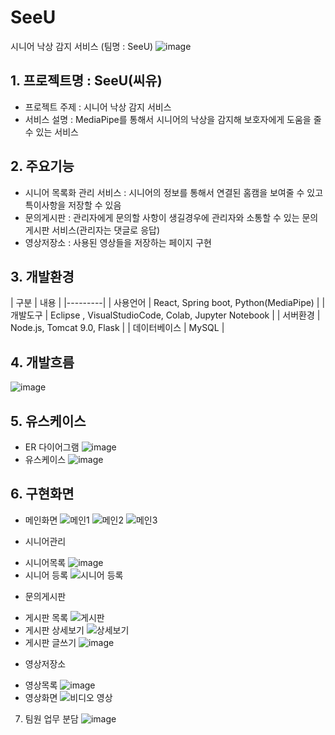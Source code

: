 # SeeU
시니어 낙상 감지 서비스 (팀명 : SeeU)
![image](https://user-images.githubusercontent.com/104408863/182051100-83dd6c4a-3d13-4b68-b64b-a1a443727070.png)

## 1. 프로젝트명 : SeeU(씨유)
* 프로젝트 주제 : 시니어 낙상 감지 서비스
* 서비스 설명 : MediaPipe를 통해서 시니어의 낙상을 감지해 보호자에게 도움을 줄 수 있는 서비스

## 2. 주요기능
* 시니어 목록화 관리 서비스 : 시니어의 정보를 통해서 연결된 홈캠을 보여줄 수 있고 특이사항을 저장할 수 있음
* 문의게시판 : 관리자에게 문의할 사항이 생길경우에 관리자와 소통할 수 있는 문의 게시판 서비스(관리자는 댓글로 응답)
* 영상저장소 : 사용된 영상들을 저장하는 페이지 구현

## 3. 개발환경
| 구분 | 내용 |
|---------|
| 사용언어 | React, Spring boot, Python(MediaPipe) |
| 개발도구 | Eclipse , VisualStudioCode, Colab, Jupyter Notebook |
| 서버환경 | Node.js, Tomcat 9.0, Flask |
| 데이터베이스 | MySQL |

## 4. 개발흐름
![image](https://user-images.githubusercontent.com/104408863/182051650-b69854cc-cce0-496c-b69a-5fc1195be522.png)

## 5. 유스케이스
* ER 다이어그램
![image](https://user-images.githubusercontent.com/104408863/182051757-0f5a4a13-302a-4238-92d6-0e904b2bd8f6.png)
* 유스케이스
![image](https://user-images.githubusercontent.com/104408863/182051826-163614f5-d818-4cc2-85dc-f99b115d1851.png)
 

## 6. 구현화면
* 메인화면
![메인1](https://user-images.githubusercontent.com/104408863/182051909-b7ba1b7d-3963-4567-aa1b-6aa37fbbc24e.png)
![메인2](https://user-images.githubusercontent.com/104408863/182051922-bcfc9377-993d-4fdc-9527-acb303d548b3.png)
![메인3](https://user-images.githubusercontent.com/104408863/182051931-63717035-2714-4c98-a837-35bcac51e8cb.png)

* 시니어관리
- 시니어목록
![image](https://user-images.githubusercontent.com/104408863/182051970-09955067-f371-42db-9b52-0809817417f6.png)
- 시니어 등록
![시니어 등록](https://user-images.githubusercontent.com/104408863/182051988-7c73a986-24ae-4171-8ca5-9775d5f06ad4.png)

* 문의게시판
- 게시판 목록
![게시판](https://user-images.githubusercontent.com/104408863/182052002-2d7793a0-63cb-4478-b539-4fb42bcc4981.png)
- 게시판 상세보기
![상세보기](https://user-images.githubusercontent.com/104408863/182052019-ea50437d-1de1-48b9-b285-13ebc2280f07.png)
- 게시판 글쓰기
![image](https://user-images.githubusercontent.com/104408863/182052048-a71f62eb-b754-4b3a-a811-0fe8b8a1b568.png)


* 영상저장소
- 영상목록
![image](https://user-images.githubusercontent.com/104408863/182052080-a9c59053-3299-4085-8728-e08689604852.png)
- 영상화면
![비디오 영상](https://user-images.githubusercontent.com/104408863/182052093-2b192a68-2415-435f-b016-de9b775e6123.png)


7. 팀원 업무 분담
![image](https://user-images.githubusercontent.com/104408863/182052184-d8ded52e-4d07-481c-9021-8069a986c2f3.png)


